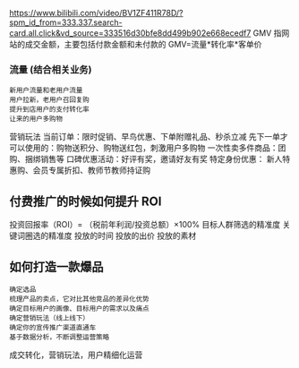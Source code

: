 https://www.bilibili.com/video/BV1ZF411R78D/?spm_id_from=333.337.search-card.all.click&vd_source=333516d30bfe8dd499b902e668ecedf7
GMV 指网站的成交金额，主要包括付款金额和未付款的
GMV=流量\*转化率\*客单价
### 流量 (结合相关业务)

	新用户流量和老用户流量
	用户拉新，老用户召回复购
	提升到店用户的支付转化率
	让来的用户多购物

营销玩法
当前订单：限时促销、早鸟优惠、下单附赠礼品、秒杀立减 
先下一单才可以使用的：购物送积分、购物送红包，刺激用户多购物
一次性卖多件商品：团购、捆绑销售等
口碑优惠活动：好评有奖，邀请好友有奖
特定身份优惠： 新人特惠购、会员专属折扣、教师节教师持证购

## 付费推广的时候如何提升 ROI
投资回报率（ROI）= （税前年利润/投资总额）×100%
	目标人群筛选的精准度
	关键词圈选的精准度
	投放的时间
	投放的出价
	投放的素材

## 如何打造一款爆品
	确定选品
	梳理产品的卖点，它对比其他竞品的差异化优势
	确定目标用户的画像、目标用户的需求以及痛点
	确定营销玩法（线上线下）
	确定你的宣传推广渠道直通车
	基于数据分析，不断调整运营策略

成交转化，营销玩法，用户精细化运营